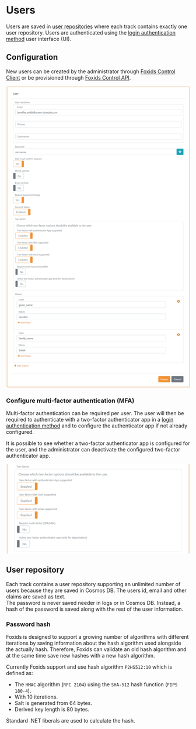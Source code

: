 # Users
Users are saved in [user repositories](#user-repository) where each track contains exactly one user repository. Users are authenticated using the [login authentication method](login.md) user interface (UI).

## Configuration
New users can be created by the administrator through [Foxids Control Client](control.md#foxids-control-client) or be provisioned through [Foxids Control API](control.md#foxids-control-api).

![Configure Login](images/configure-user.png)

### Configure multi-factor authentication (MFA)
Multi-factor authentication can be required per user. The user will then be required to authenticate with a two-factor authenticator app in a [login authentication method](login.md#two-factor-authentication-2famfa) and to configure the authenticator app if not already configured.

It is possible to see whether a two-factor authenticator app is configured for the user, and the administrator can deactivate the configured two-factor authenticator app.

![Configure Login](images/configure-user-mfa.png)

## User repository 
Each track contains a user repository supporting an unlimited number of users because they are saved in Cosmos DB. The users id, email and other claims are saved as text.  
The password is never saved needer in logs or in Cosmos DB. Instead, a hash of the password is saved along with the rest of the user information.

### Password hash
Foxids is designed to support a growing number of algorithms with different iterations by saving information about the hash algorithm used alongside the actually hash. Therefore, Foxids can validate an old hash algorithm and at the same time save new hashes with a new hash algorithm.

Currently Foxids support and use hash algorithm `P2HS512:10` which is defined as:

- The `HMAC` algorithm (`RFC 2104`) using the `SHA-512` hash function (`FIPS 180-4`).
- With 10 iterations.
- Salt is generated from 64 bytes.
- Derived key length is 80 bytes.

Standard .NET liberals are used to calculate the hash.
